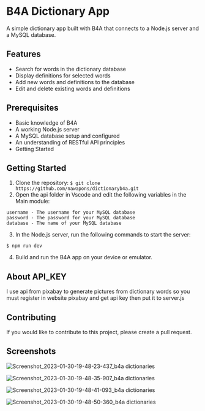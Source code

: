 # B4A Dictionary App
A simple dictionary app built with B4A that connects to a Node.js server and a MySQL database.

## Features
 - Search for words in the dictionary database
 - Display definitions for selected words
 - Add new words and definitions to the database
 - Edit and delete existing words and definitions

## Prerequisites
 - Basic knowledge of B4A
 - A working Node.js server
 - A MySQL database setup and configured
 - An understanding of RESTful API principles
 - Getting Started
 
## Getting Started
  1. Clone the repository:
 ```$ git clone https://github.com/nawapons/dictionaryb4a.git ```
  2. Open the api folder in Vscode and edit the following variables in the Main module:
 ```host - The URL of your mysql server
username - The username for your MySQL database
password - The password for your MySQL database
database - The name of your MySQL database 
```
  3. In the Node.js server, run the following commands to start the server:
 ```$ npm install
$ npm run dev
```
 4. Build and run the B4A app on your device or emulator.

## About API_KEY
 I use api from pixabay to generate pictures from dictionary words so you must register in website pixabay and get api key
 then put it to server.js

## Contributing
If you would like to contribute to this project, please create a pull request.

## Screenshots

![Screenshot_2023-01-30-19-48-23-437_b4a dictionaries](https://user-images.githubusercontent.com/88156106/215483018-ec7052bb-1300-46da-994c-db18f4701e32.jpg)

![Screenshot_2023-01-30-19-48-35-907_b4a dictionaries](https://user-images.githubusercontent.com/88156106/215483080-08e42379-12d4-4868-aac6-61a5cf5bf01f.jpg)

![Screenshot_2023-01-30-19-48-41-093_b4a dictionaries](https://user-images.githubusercontent.com/88156106/215483114-37667843-f02f-4ed6-92a4-fad081c4fb17.jpg)

![Screenshot_2023-01-30-19-48-50-360_b4a dictionaries](https://user-images.githubusercontent.com/88156106/215483155-86a67026-4a12-4fef-be18-9860f9668579.jpg)


